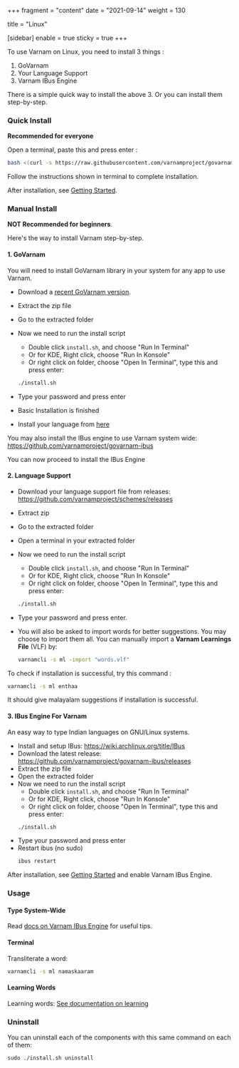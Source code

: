 +++
fragment = "content"
date = "2021-09-14"
weight = 130

title = "Linux"

[sidebar]
  enable = true
  sticky = true
+++

To use Varnam on Linux, you need to install 3 things :

1. GoVarnam
2. Your Language Support
3. Varnam IBus Engine

There is a simple quick way to install the above 3. Or you can install them step-by-step.

### Quick Install

**Recommended for everyone**

Open a terminal, paste this and press enter :

```bash
bash <(curl -s https://raw.githubusercontent.com/varnamproject/govarnam/master/quick-installer.sh)
```

Follow the instructions shown in terminal to complete installation.

After installation, see [Getting Started](/docs/getting-started).

### Manual Install

**NOT Recommended for beginners**.

Here's the way to install Varnam step-by-step.

#### 1. GoVarnam

You will need to install GoVarnam library in your system for any app to use Varnam.

* Download a [recent GoVarnam version](https://github.com/varnamproject/govarnam/releases).
* Extract the zip file
* Go to the extracted folder
* Now we need to run the install script
  * Double click `install.sh`, and choose "Run In Terminal"
  * Or for KDE, Right click, choose "Run In Konsole"
  * Or right click on folder, choose "Open In Terminal", type this and press enter:
  ```bash
  ./install.sh
  ```
* Type your password and press enter
* Basic Installation is finished

* Install your language from [here](https://github.com/varnamproject/schemes)

You may also install the IBus engine to use Varnam system wide: https://github.com/varnamproject/govarnam-ibus

You can now proceed to install the IBus Engine

#### 2. Language Support

* Download your language support file from releases: https://github.com/varnamproject/schemes/releases
* Extract zip
* Go to the extracted folder

* Open a terminal in your extracted folder
* Now we need to run the install script
  * Double click `install.sh`, and choose "Run In Terminal"
  * Or for KDE, Right click, choose "Run In Konsole"
  * Or right click on folder, choose "Open In Terminal", type this and press enter:
  ```bash
  ./install.sh
  ```
* Type your password and press enter.
* You will also be asked to import words for better suggestions. You may choose to import them all. You can manually import a **Varnam Learnings File** (VLF) by:
  ```bash
  varnamcli -s ml -import "words.vlf"
  ```

To check if installation is successful, try this command :
```bash
varnamcli -s ml enthaa
```
It should give malayalam suggestions if installation is successful.

#### 3. IBus Engine For Varnam

An easy way to type Indian languages on GNU/Linux systems.

* Install and setup IBus: https://wiki.archlinux.org/title/IBus
* Download the latest release: https://github.com/varnamproject/govarnam-ibus/releases
* Extract the zip file
* Open the extracted folder
* Now we need to run the install script
  * Double click `install.sh`, and choose "Run In Terminal"
  * Or for KDE, Right click, choose "Run In Konsole"
  * Or right click on folder, choose "Open In Terminal", type this and press enter:
  ```bash
  ./install.sh
  ```
* Type your password and press enter
* Restart ibus (no sudo)
  ```bash
  ibus restart
  ```

After installation, see [Getting Started](/docs/getting-started) and enable Varnam IBus Engine.

### Usage

#### Type System-Wide

Read [docs on Varnam IBus Engine](/docs/varnam-ibus-engine) for useful tips.

#### Terminal

Transliterate a word:
```bash
varnamcli -s ml namaskaaram
```

#### Learning Words

Learning words: [See documentation on learning](/docs/learning)

### Uninstall

You can uninstall each of the components with this same command on each of them:

```
sudo ./install.sh uninstall
```
